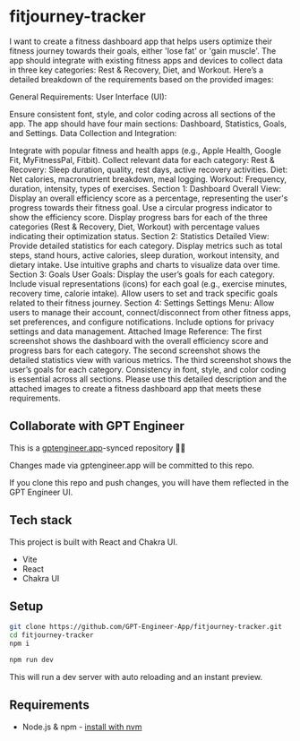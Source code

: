 # fitjourney-tracker

I want to create a fitness dashboard app that helps users optimize their fitness journey towards their goals, either 'lose fat' or 'gain muscle'. The app should integrate with existing fitness apps and devices to collect data in three key categories: Rest & Recovery, Diet, and Workout. Here’s a detailed breakdown of the requirements based on the provided images:

General Requirements:
User Interface (UI):

Ensure consistent font, style, and color coding across all sections of the app.
The app should have four main sections: Dashboard, Statistics, Goals, and Settings.
Data Collection and Integration:

Integrate with popular fitness and health apps (e.g., Apple Health, Google Fit, MyFitnessPal, Fitbit).
Collect relevant data for each category:
Rest & Recovery: Sleep duration, quality, rest days, active recovery activities.
Diet: Net calories, macronutrient breakdown, meal logging.
Workout: Frequency, duration, intensity, types of exercises.
Section 1: Dashboard
Overall View:
Display an overall efficiency score as a percentage, representing the user's progress towards their fitness goal.
Use a circular progress indicator to show the efficiency score.
Display progress bars for each of the three categories (Rest & Recovery, Diet, Workout) with percentage values indicating their optimization status.
Section 2: Statistics
Detailed View:
Provide detailed statistics for each category.
Display metrics such as total steps, stand hours, active calories, sleep duration, workout intensity, and dietary intake.
Use intuitive graphs and charts to visualize data over time.
Section 3: Goals
User Goals:
Display the user’s goals for each category.
Include visual representations (icons) for each goal (e.g., exercise minutes, recovery time, calorie intake).
Allow users to set and track specific goals related to their fitness journey.
Section 4: Settings
Settings Menu:
Allow users to manage their account, connect/disconnect from other fitness apps, set preferences, and configure notifications.
Include options for privacy settings and data management.
Attached Image Reference:
The first screenshot shows the dashboard with the overall efficiency score and progress bars for each category.
The second screenshot shows the detailed statistics view with various metrics.
The third screenshot shows the user’s goals for each category.
Consistency in font, style, and color coding is essential across all sections.
Please use this detailed description and the attached images to create a fitness dashboard app that meets these requirements.

## Collaborate with GPT Engineer

This is a [gptengineer.app](https://gptengineer.app)-synced repository 🌟🤖

Changes made via gptengineer.app will be committed to this repo.

If you clone this repo and push changes, you will have them reflected in the GPT Engineer UI.

## Tech stack

This project is built with React and Chakra UI.

- Vite
- React
- Chakra UI

## Setup

```sh
git clone https://github.com/GPT-Engineer-App/fitjourney-tracker.git
cd fitjourney-tracker
npm i
```

```sh
npm run dev
```

This will run a dev server with auto reloading and an instant preview.

## Requirements

- Node.js & npm - [install with nvm](https://github.com/nvm-sh/nvm#installing-and-updating)
